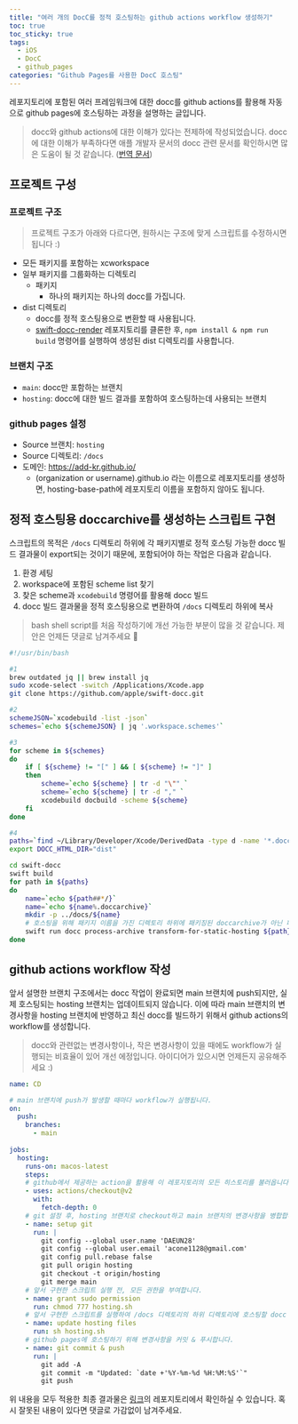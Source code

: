 ```yaml
---
title: "여러 개의 DocC를 정적 호스팅하는 github actions workflow 생성하기"
toc: true
toc_sticky: true
tags:
  - iOS
  - DocC
  - github_pages
categories: "Github Pages를 사용한 DocC 호스팅"
---
```


레포지토리에 포함된 여러 프레임워크에 대한 docc를 github actions를 활용해 자동으로 github pages에 호스팅하는 과정을 설명하는 글입니다.

> docc와 github actions에 대한 이해가 있다는 전제하에 작성되었습니다.
> docc에 대한 이해가 부족하다면 애플 개발자 문서의 docc 관련 문서를 확인하시면 많은 도움이 될 것 같습니다. ([번역 문서](https://add-kr.github.io/Xcode_k/documentation/xcode_k/))

## 프로젝트 구성

### 프로젝트 구조

> 프로젝트 구조가 아래와 다르다면, 원하시는 구조에 맞게 스크립트를 수정하시면 됩니다 :)

- 모든 패키지를 포함하는 xcworkspace
- 일부 패키지를 그룹화하는 디렉토리
  - 패키지
    - 하나의 패키지는 하나의 docc를 가집니다. 
- dist 디렉토리
  - docc를 정적 호스팅용으로 변환할 때 사용됩니다.
  - [swift-docc-render](https://github.com/apple/swift-docc-render) 레포지토리를 클론한 후, `npm install & npm run build` 명령어를 실행하여 생성된 dist 디렉토리를 사용합니다.

### 브랜치 구조

- `main`: docc만 포함하는 브랜치
- `hosting`: docc에 대한 빌드 결과를 포함하여 호스팅하는데 사용되는 브랜치

### github pages 설정

- Source 브랜치: `hosting`
- Source 디렉토리: `/docs`
- 도메인: https://add-kr.github.io/
  - (organization or username).github.io 라는 이름으로 레포지토리를 생성하면, hosting-base-path에 레포지토리 이름을 포함하지 않아도 됩니다.

## 정적 호스팅용 doccarchive를 생성하는 스크립트 구현

스크립트의 목적은 `/docs` 디렉토리 하위에 각 패키지별로 정적 호스팅 가능한 docc 빌드 결과물이 export되는 것이기 때문에, 포함되어야 하는 작업은 다음과 같습니다.

1. 환경 세팅
2. workspace에 포함된 scheme list 찾기
3. 찾은 scheme과 `xcodebuild` 명령어를 활용해 docc 빌드
4. docc 빌드 결과물을 정적 호스팅용으로 변환하여 `/docs` 디렉토리 하위에 복사

> bash shell script를 처음 작성하기에 개선 가능한 부분이 많을 것 같습니다. 제안은 언제든 댓글로 남겨주세요 :pray:

```bash
#!/usr/bin/bash

#1
brew outdated jq || brew install jq
sudo xcode-select -switch /Applications/Xcode.app
git clone https://github.com/apple/swift-docc.git

#2
schemeJSON=`xcodebuild -list -json`
schemes=`echo ${schemeJSON} | jq '.workspace.schemes'`

#3
for scheme in ${schemes}
do
    if [ ${scheme} != "[" ] && [ ${scheme} != "]" ] 
    then
        scheme=`echo ${scheme} | tr -d "\"" `
        scheme=`echo ${scheme} | tr -d "," `
        xcodebuild docbuild -scheme ${scheme}
    fi
done

#4
paths=`find ~/Library/Developer/Xcode/DerivedData -type d -name '*.doccarchive'`
export DOCC_HTML_DIR="dist"

cd swift-docc
swift build
for path in ${paths}
do 
    name=`echo ${path##*/}`
    name=`echo ${name%.doccarchive}`
    mkdir -p ../docs/${name}
    # 호스팅을 위해 패키지 이름을 가진 디렉토리 하위에 패키징된 doccarchive가 아닌 패키징되지 않은 상태로 export합니다.
    swift run docc process-archive transform-for-static-hosting ${path} --output-path ../docs/${name} --hosting-base-path ${name}
done
```

## github actions workflow 작성

앞서 설명한 브랜치 구조에서는 docc 작업이 완료되면 main 브랜치에 push되지만, 실제 호스팅되는 hosting 브랜치는 업데이트되지 않습니다. 이에 따라 main 브랜치의 변경사항을 hosting 브랜치에 반영하고 최신 docc를 빌드하기 위해서 github actions의 workflow를 생성합니다. 

> docc와 관련없는 변경사항이나, 작은 변경사항이 있을 때에도 workflow가 실행되는 비효율이 있어 개선 에정입니다. 아이디어가 있으시면 언제든지 공유해주세요 :)

```yml
name: CD

# main 브랜치에 push가 발생할 때마다 workflow가 실행됩니다. 
on:
  push:
    branches:
      - main
    
jobs:
  hosting:
    runs-on: macos-latest
    steps:
    # github에서 제공하는 action을 활용해 이 레포지토리의 모든 히스토리를 불러옵니다.
    - uses: actions/checkout@v2
      with:
        fetch-depth: 0
    # git 설정 후, hosting 브랜치로 checkout하고 main 브랜치의 변경사항을 병합합니다.
    - name: setup git
      run: |
        git config --global user.name 'DAEUN28'
        git config --global user.email 'acone1128@gmail.com'
        git config pull.rebase false
        git pull origin hosting
        git checkout -t origin/hosting
        git merge main
    # 앞서 구현한 스크립트 실행 전, 모든 권한을 부여합니다.
    - name: grant sudo permission
      run: chmod 777 hosting.sh
    # 앞서 구현한 스크립트를 실행하여 /docs 디렉토리의 하위 디렉토리에 호스팅할 docc 빌드 결과를 업데이트합니다.
    - name: update hosting files
      run: sh hosting.sh
    # github pages에 호스팅하기 위해 변경사항을 커밋 & 푸시합니다.
    - name: git commit & push
      run: |
        git add -A
        git commit -m "Updated: `date +'%Y-%m-%d %H:%M:%S'`"
        git push
```

위 내용을 모두 적용한 최종 결과물은 [링크](https://github.com/ADD-KR/ADD-KR.github.io)의 레포지토리에서 확인하실 수 있습니다. 혹시 잘못된 내용이 있다면 댓글로 가감없이 남겨주세요.